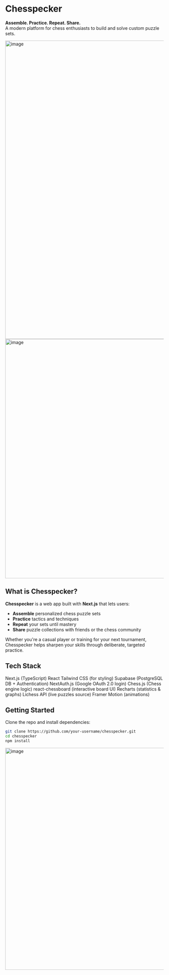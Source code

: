 # Chesspecker

**Assemble. Practice. Repeat. Share.**  
A modern platform for chess enthusiasts to build and solve custom puzzle sets.

<img width="1887" height="945" alt="image" src="https://github.com/user-attachments/assets/9cebb037-dd73-4896-9bed-af80153b4e07" />
<img width="1279" height="758" alt="image" src="https://github.com/user-attachments/assets/4324d71b-a6a8-4499-824a-d4d6c120c9ce" />



## What is Chesspecker?

**Chesspecker** is a web app built with **Next.js** that lets users:
- **Assemble** personalized chess puzzle sets
- **Practice** tactics and techniques
- **Repeat** your sets until mastery
- **Share** puzzle collections with friends or the chess community

Whether you're a casual player or training for your next tournament, Chesspecker helps sharpen your skills through deliberate, targeted practice.

## Tech Stack
Next.js (TypeScript)
React
Tailwind CSS (for styling)
Supabase (PostgreSQL DB + Authentication)
NextAuth.js (Google OAuth 2.0 login)
Chess.js (Chess engine logic)
react-chessboard (interactive board UI)
Recharts (statistics & graphs)
Lichess API (live puzzles source)
Framer Motion (animations)

## Getting Started

Clone the repo and install dependencies:

```bash
git clone https://github.com/your-username/chesspecker.git
cd chesspecker
npm install
```
<img width="1531" height="703" alt="image" src="https://github.com/user-attachments/assets/7b8acd8a-b295-4e15-93b2-8ce44c20e3d3" />

